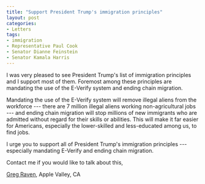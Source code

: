 ```yaml
---
title: "Support President Trump's immigration principles"
layout: post
categories:
- Letters
tags:
- immigration
- Representative Paul Cook
- Senator Dianne Feinstein
- Senator Kamala Harris
---
```


I was very pleased to see President Trump's list of immigration principles and I support most of them. Foremost among these principles are mandating the use of the E-Verify system and ending chain migration.

Mandating the use of the E-Verify system will remove illegal aliens from the workforce --- there are 7 million illegal aliens working non-agricultural jobs --- and ending chain migration will stop millions of new immigrants who are admitted without regard for their skills or abilities. This will make it far easier for Americans, especially the lower-skilled and less-educated among us, to find jobs.

I urge you to support all of President Trump's immigration principles --- especially mandating E-Verify and ending chain migration.

Contact me if you would like to talk about this,

[Greg Raven](https://www.gregraven.org/), Apple Valley, CA